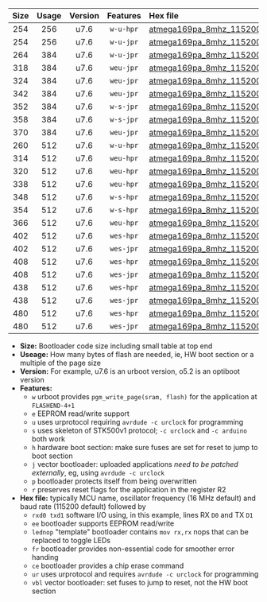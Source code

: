 |Size|Usage|Version|Features|Hex file|
|:-:|:-:|:-:|:-:|:--|
|254|256|u7.6|`w-u-hpr`|[atmega169pa_8mhz_115200bps_rxe0_txe1_ur.hex](https://raw.githubusercontent.com/stefanrueger/urboot/main//atmega169pa_8mhz_115200bps_rxe0_txe1_ur.hex)|
|254|256|u7.6|`w-u-jpr`|[atmega169pa_8mhz_115200bps_rxe0_txe1_ur_vbl.hex](https://raw.githubusercontent.com/stefanrueger/urboot/main//atmega169pa_8mhz_115200bps_rxe0_txe1_ur_vbl.hex)|
|264|384|u7.6|`w-u-jpr`|[atmega169pa_8mhz_115200bps_rxe0_txe1_lednop_ur_vbl.hex](https://raw.githubusercontent.com/stefanrueger/urboot/main//atmega169pa_8mhz_115200bps_rxe0_txe1_lednop_ur_vbl.hex)|
|318|384|u7.6|`weu-jpr`|[atmega169pa_8mhz_115200bps_rxe0_txe1_ee_ur_vbl.hex](https://raw.githubusercontent.com/stefanrueger/urboot/main//atmega169pa_8mhz_115200bps_rxe0_txe1_ee_ur_vbl.hex)|
|324|384|u7.6|`weu-jpr`|[atmega169pa_8mhz_115200bps_rxe0_txe1_ee_lednop_ur_vbl.hex](https://raw.githubusercontent.com/stefanrueger/urboot/main//atmega169pa_8mhz_115200bps_rxe0_txe1_ee_lednop_ur_vbl.hex)|
|342|384|u7.6|`weu-jpr`|[atmega169pa_8mhz_115200bps_rxe0_txe1_ee_lednop_fr_ur_vbl.hex](https://raw.githubusercontent.com/stefanrueger/urboot/main//atmega169pa_8mhz_115200bps_rxe0_txe1_ee_lednop_fr_ur_vbl.hex)|
|352|384|u7.6|`w-s-jpr`|[atmega169pa_8mhz_115200bps_rxe0_txe1_vbl.hex](https://raw.githubusercontent.com/stefanrueger/urboot/main//atmega169pa_8mhz_115200bps_rxe0_txe1_vbl.hex)|
|358|384|u7.6|`w-s-jpr`|[atmega169pa_8mhz_115200bps_rxe0_txe1_lednop_vbl.hex](https://raw.githubusercontent.com/stefanrueger/urboot/main//atmega169pa_8mhz_115200bps_rxe0_txe1_lednop_vbl.hex)|
|370|384|u7.6|`weu-jpr`|[atmega169pa_8mhz_115200bps_rxe0_txe1_ee_lednop_fr_ce_ur_vbl.hex](https://raw.githubusercontent.com/stefanrueger/urboot/main//atmega169pa_8mhz_115200bps_rxe0_txe1_ee_lednop_fr_ce_ur_vbl.hex)|
|260|512|u7.6|`w-u-hpr`|[atmega169pa_8mhz_115200bps_rxe0_txe1_lednop_ur.hex](https://raw.githubusercontent.com/stefanrueger/urboot/main//atmega169pa_8mhz_115200bps_rxe0_txe1_lednop_ur.hex)|
|314|512|u7.6|`weu-hpr`|[atmega169pa_8mhz_115200bps_rxe0_txe1_ee_ur.hex](https://raw.githubusercontent.com/stefanrueger/urboot/main//atmega169pa_8mhz_115200bps_rxe0_txe1_ee_ur.hex)|
|320|512|u7.6|`weu-hpr`|[atmega169pa_8mhz_115200bps_rxe0_txe1_ee_lednop_ur.hex](https://raw.githubusercontent.com/stefanrueger/urboot/main//atmega169pa_8mhz_115200bps_rxe0_txe1_ee_lednop_ur.hex)|
|338|512|u7.6|`weu-hpr`|[atmega169pa_8mhz_115200bps_rxe0_txe1_ee_lednop_fr_ur.hex](https://raw.githubusercontent.com/stefanrueger/urboot/main//atmega169pa_8mhz_115200bps_rxe0_txe1_ee_lednop_fr_ur.hex)|
|348|512|u7.6|`w-s-hpr`|[atmega169pa_8mhz_115200bps_rxe0_txe1.hex](https://raw.githubusercontent.com/stefanrueger/urboot/main//atmega169pa_8mhz_115200bps_rxe0_txe1.hex)|
|354|512|u7.6|`w-s-hpr`|[atmega169pa_8mhz_115200bps_rxe0_txe1_lednop.hex](https://raw.githubusercontent.com/stefanrueger/urboot/main//atmega169pa_8mhz_115200bps_rxe0_txe1_lednop.hex)|
|366|512|u7.6|`weu-hpr`|[atmega169pa_8mhz_115200bps_rxe0_txe1_ee_lednop_fr_ce_ur.hex](https://raw.githubusercontent.com/stefanrueger/urboot/main//atmega169pa_8mhz_115200bps_rxe0_txe1_ee_lednop_fr_ce_ur.hex)|
|402|512|u7.6|`wes-hpr`|[atmega169pa_8mhz_115200bps_rxe0_txe1_ee.hex](https://raw.githubusercontent.com/stefanrueger/urboot/main//atmega169pa_8mhz_115200bps_rxe0_txe1_ee.hex)|
|402|512|u7.6|`wes-jpr`|[atmega169pa_8mhz_115200bps_rxe0_txe1_ee_vbl.hex](https://raw.githubusercontent.com/stefanrueger/urboot/main//atmega169pa_8mhz_115200bps_rxe0_txe1_ee_vbl.hex)|
|408|512|u7.6|`wes-hpr`|[atmega169pa_8mhz_115200bps_rxe0_txe1_ee_lednop.hex](https://raw.githubusercontent.com/stefanrueger/urboot/main//atmega169pa_8mhz_115200bps_rxe0_txe1_ee_lednop.hex)|
|408|512|u7.6|`wes-jpr`|[atmega169pa_8mhz_115200bps_rxe0_txe1_ee_lednop_vbl.hex](https://raw.githubusercontent.com/stefanrueger/urboot/main//atmega169pa_8mhz_115200bps_rxe0_txe1_ee_lednop_vbl.hex)|
|438|512|u7.6|`wes-hpr`|[atmega169pa_8mhz_115200bps_rxe0_txe1_ee_lednop_fr.hex](https://raw.githubusercontent.com/stefanrueger/urboot/main//atmega169pa_8mhz_115200bps_rxe0_txe1_ee_lednop_fr.hex)|
|438|512|u7.6|`wes-jpr`|[atmega169pa_8mhz_115200bps_rxe0_txe1_ee_lednop_fr_vbl.hex](https://raw.githubusercontent.com/stefanrueger/urboot/main//atmega169pa_8mhz_115200bps_rxe0_txe1_ee_lednop_fr_vbl.hex)|
|480|512|u7.6|`wes-hpr`|[atmega169pa_8mhz_115200bps_rxe0_txe1_ee_lednop_fr_ce.hex](https://raw.githubusercontent.com/stefanrueger/urboot/main//atmega169pa_8mhz_115200bps_rxe0_txe1_ee_lednop_fr_ce.hex)|
|480|512|u7.6|`wes-jpr`|[atmega169pa_8mhz_115200bps_rxe0_txe1_ee_lednop_fr_ce_vbl.hex](https://raw.githubusercontent.com/stefanrueger/urboot/main//atmega169pa_8mhz_115200bps_rxe0_txe1_ee_lednop_fr_ce_vbl.hex)|

- **Size:** Bootloader code size including small table at top end
- **Useage:** How many bytes of flash are needed, ie, HW boot section or a multiple of the page size
- **Version:** For example, u7.6 is an urboot version, o5.2 is an optiboot version
- **Features:**
  + `w` urboot provides `pgm_write_page(sram, flash)` for the application at `FLASHEND-4+1`
  + `e` EEPROM read/write support
  + `u` uses urprotocol requiring `avrdude -c urclock` for programming
  + `s` uses skeleton of STK500v1 protocol; `-c urclock` and `-c arduino` both work
  + `h` hardware boot section: make sure fuses are set for reset to jump to boot section
  + `j` vector bootloader: uploaded applications *need to be patched externally*, eg, using `avrdude -c urclock`
  + `p` bootloader protects itself from being overwritten
  + `r` preserves reset flags for the application in the register R2
- **Hex file:** typically MCU name, oscillator frequency (16 MHz default) and baud rate (115200 default) followed by
  + `rxd0 txd1` software I/O using, in this example, lines RX `D0` and TX `D1`
  + `ee` bootloader supports EEPROM read/write
  + `lednop` "template" bootloader contains `mov rx,rx` nops that can be replaced to toggle LEDs
  + `fr` bootloader provides non-essential code for smoother error handing
  + `ce` bootloader provides a chip erase command
  + `ur` uses urprotocol and requires `avrdude -c urclock` for programming
  + `vbl` vector bootloader: set fuses to jump to reset, not the HW boot section
